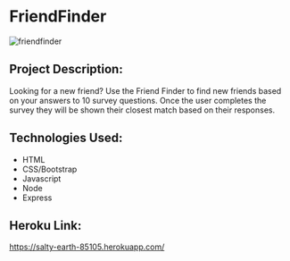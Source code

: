 # FriendFinder

![friendfinder](https://cloud.githubusercontent.com/assets/11364825/25068213/05d75570-222a-11e7-9c48-1af451df3220.gif)

## Project Description:

Looking for a new friend? Use the Friend Finder to find new friends based on your answers to 10 survey questions. Once the user completes the survey they will be shown their closest match based on their responses. 

## Technologies Used:

* HTML
* CSS/Bootstrap
* Javascript
* Node 
* Express

## Heroku Link:

https://salty-earth-85105.herokuapp.com/
